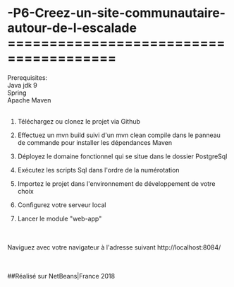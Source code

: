 # -P6-Creez-un-site-communautaire-autour-de-l-escalade =======================================

 Prerequisites: <br>
 Java jdk 9 <br>
 Spring<br>
 Apache Maven<br>
 <br>

1. Téléchargez ou clonez le projet via Github

2. Effectuez un mvn build suivi d'un mvn clean compile dans le panneau de commande pour installer les dépendances Maven

3. Déployez le domaine fonctionnel qui se situe dans le dossier PostgreSql

4. Exécutez les scripts Sql dans l'ordre de la numérotation

5. Importez le projet dans l'environnement de développement de votre choix

6. Configurez votre serveur local

7. Lancer le module "web-app"
<br>
<br>
Naviguez avec votre navigateur à l'adresse suivant http://localhost:8084/
<br>
<br>
<br>



##Réalisé sur NetBeans|France 2018
